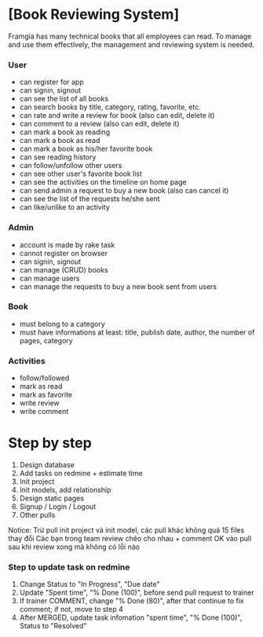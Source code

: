 # [Book Reviewing System]
Framgia has many technical books that all employees can read. To manage and use them effectively, the management and reviewing system is needed.

### User
- can register for app
- can signin, signout
- can see the list of all books
- can search books by title, category, rating, favorite, etc.
- can rate and write a review for book (also can edit, delete it)
- can comment to a review (also can edit, delete it)
- can mark a book as reading
- can mark a book as read
- can mark a book as his/her favorite book
- can see reading history
- can follow/unfollow other users
- can see other user's favorite book list
- can see the activities on the timeline on home page
- can send admin a request to buy a new book (also can cancel it)
- can see the list of the requests he/she sent
- can like/unlike to an activity

### Admin
- account is made by rake task
- cannot register on browser
- can signin, signout
- can manage (CRUD) books
- can manage users
- can manage the requests to buy a new book sent from users

### Book
- must belong to a category
- must have informations at least: title, publish date, author, the number of pages, category

### Activities
* follow/followed
* mark as read
* mark as favorite
* write review
* write comment

# Step by step
1. Design database
2. Add tasks on redmine + estimate time
3. Init project
4. Init models, add relationship
5. Design static pages
6. Signup / Login / Logout
7. Other pulls

Notice: Trừ pull init project và init model, các pull khác không quá 15 files thay đổi
Các bạn trong team review chéo cho nhau + comment OK vào pull sau khi review xong mà không có lỗi nào

### Step to update task on redmine
1. Change Status to "In Progress", "Due date"
2. Update  "Spent time", "% Done (100)",  before send pull request to trainer 
3. If trainer COMMENT, change "% Done (80)", after that continue to fix comment; if not, move to step 4
4. After MERGED, update task infomation "spent time", "% Done (100)", Status to "Resolved" 
